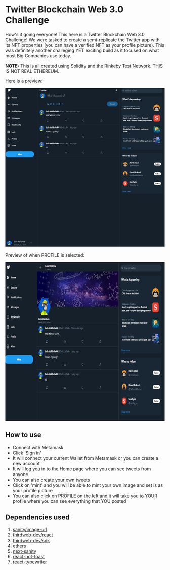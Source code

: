 # Twitter Blockchain Web 3.0 Challenge

How's it going everyone! This here is a Twitter Blockchain Web 3.0 Challenge! We were tasked to create a semi-replicate
the Twitter app with its NFT properties (you can have a verified NFT as your profile picture). This was definitely another challeging YET exciting build as it focused on what most Big Companies use today.

**NOTE:** This is all created using Solidity and the Rinkeby Test Network. THIS IS NOT REAL ETHEREUM.

Here is a preview:
<p align="center" width="100">
<img src="/assets/tred.JPG" width="700" height="500"/>
</p>


Preview of when PROFILE is selected:
<p align="center" width="100">
<img src="/assets/profile.JPG" width="700" height="500"/>
</p>

## How to use

- Connect with Metamask
- Click 'Sign in'
- It will connect your current Wallet from Metamask or you can create a new account
- It will log you in to the Home page where you can see tweets from anyone
- You can also create your own tweets
- Click on 'mint' and you will be able to mint your own image and set is as your profile picture
- You can also click on PROFILE on the left and it will take you to YOUR profile where you can see
  everything that YOU posted

## Dependencies used

1. [sanity/image-url](https://www.sanity.io/docs/image-url)
2. [thirdweb-dev/react](https://portal.thirdweb.com/learn-thirdweb)
3. [thirdweb-dev/sdk](https://portal.thirdweb.com/learn-thirdweb)
4. [ethers](https://github.com/ethers-io/ethers.js)
5. [next-sanity](https://www.npmjs.com/package/next-sanity)
6. [react-hot-toast](https://react-hot-toast.com/)
7. [react-typewriter](https://github.com/ianbjorndilling/react-typewriter)
